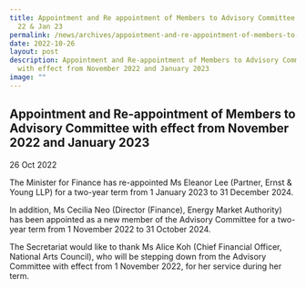 ```yaml
---
title: Appointment and Re appointment of Members to Advisory Committee for Nov
  22 & Jan 23
permalink: /news/archives/appointment-and-re-appointment-of-members-to-advisory-committee-2022/
date: 2022-10-26
layout: post
description: Appointment and Re-appointment of Members to Advisory Committee
  with effect from November 2022 and January 2023
image: ""
---
```

Appointment and Re-appointment of Members to Advisory Committee with effect from November 2022 and January 2023
---------------------------------------------------------------------------------------------------------------

26 Oct 2022

The Minister for Finance has re-appointed Ms Eleanor Lee (Partner, Ernst & Young LLP) for a two-year term from 1 January 2023 to 31 December 2024.

In addition, Ms Cecilia Neo (Director (Finance), Energy Market Authority) has been appointed as a new member of the Advisory Committee for a two-year term from 1 November 2022 to 31 October 2024.

The Secretariat would like to thank Ms Alice Koh (Chief Financial Officer, National Arts Council), who will be stepping down from the Advisory Committee with effect from 1 November 2022, for her service during her term.